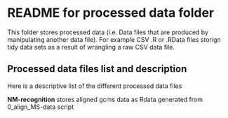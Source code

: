 # README for processed data folder
This folder stores processed data (i.e. Data files that are produced by manipulating another data file). For example CSV .R or .RData files storign tidy data sets as a result of wrangling a raw CSV data file.

## Processed data files list and description
Here is a descriptive list of the different processed data files

**NM-recognition** stores aligned gcms data as Rdata generated from 0_align_MS-data script